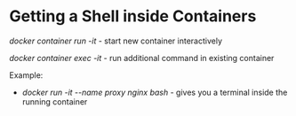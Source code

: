 # Getting a Shell inside Containers

*docker container run -it* - start new container interactively

*docker container exec -it* - run additional command in existing container 

Example: 

 * *docker run -it --name proxy nginx bash* - gives you a terminal inside the running container 